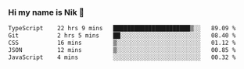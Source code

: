 ### Hi my name is Nik 👋

<!--
**NikDoe/NikDoe** is a ✨ _special_ ✨ repository because its `README.md` (this file) appears on your GitHub profile.

Here are some ideas to get you started:

- 🔭 I’m currently working on ...
- 🌱 I’m currently learning ...
- 👯 I’m looking to collaborate on ...
- 🤔 I’m looking for help with ...
- 💬 Ask me about ...
- 📫 How to reach me: ...
- 😄 Pronouns: ...
- ⚡ Fun fact: ...
-->

<!--START_SECTION:waka-->

```txt
TypeScript    22 hrs 9 mins   ██████████████████████▒░░   89.09 %
Git           2 hrs 5 mins    ██░░░░░░░░░░░░░░░░░░░░░░░   08.40 %
CSS           16 mins         ▒░░░░░░░░░░░░░░░░░░░░░░░░   01.12 %
JSON          12 mins         ▒░░░░░░░░░░░░░░░░░░░░░░░░   00.85 %
JavaScript    4 mins          ░░░░░░░░░░░░░░░░░░░░░░░░░   00.32 %
```

<!--END_SECTION:waka-->
